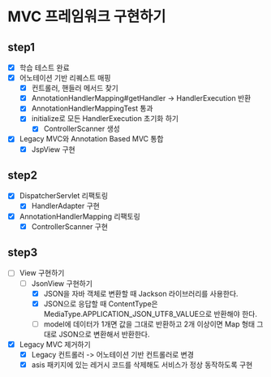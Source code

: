 # MVC 프레임워크 구현하기

## step1
- [x] 학습 테스트 완료
- [x] 어노테이션 기반 리퀘스트 매핑
    - [x] 컨트롤러, 핸들러 메서드 찾기
    - [x] AnnotationHandlerMapping#getHandler -> HandlerExecution 반환
    - [x] AnnotationHandlerMappingTest 통과
    - [x] initialize로 모든 HandlerExecution 초기화 하기
        - [x] ControllerScanner 생성
- [x] Legacy MVC와 Annotation Based MVC 통합
    - [x] JspView 구현

## step2
- [x] DispatcherServlet 리팩토링
  - [x] HandlerAdapter 구현
- [x] AnnotationHandlerMapping 리팩토링
  - [x] ControllerScanner 구현

## step3
- [ ] View 구현하기
  - [ ] JsonView 구현하기
    - [x] JSON을 자바 객체로 변환할 때 Jackson 라이브러리를 사용한다.
    - [x] JSON으로 응답할 때 ContentType은 MediaType.APPLICATION_JSON_UTF8_VALUE으로 반환해야 한다.
    - [ ] model에 데이터가 1개면 값을 그대로 반환하고 2개 이상이면 Map 형태 그대로 JSON으로 변환해서 반환한다.
- [x] Legacy MVC 제거하기
  - [x] Legacy 컨트롤러 -> 어노테이션 기반 컨트롤러로 변경
  - [x] asis 패키지에 있는 레거시 코드를 삭제해도 서비스가 정상 동작하도록 구현
